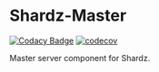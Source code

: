 # Shardz-Master

[![Codacy Badge](https://app.codacy.com/project/badge/Grade/960f7ff0caf64d3fb8e92ce67da498ff)](https://www.codacy.com?utm_source=github.com&amp;utm_medium=referral&amp;utm_content=Exanis/shardz-master&amp;utm_campaign=Badge_Grade) [![codecov](https://codecov.io/gh/Exanis/shardz-master/branch/main/graph/badge.svg?token=veSDsbTuf8)](https://codecov.io/gh/Exanis/shardz-master)

Master server component for Shardz.
